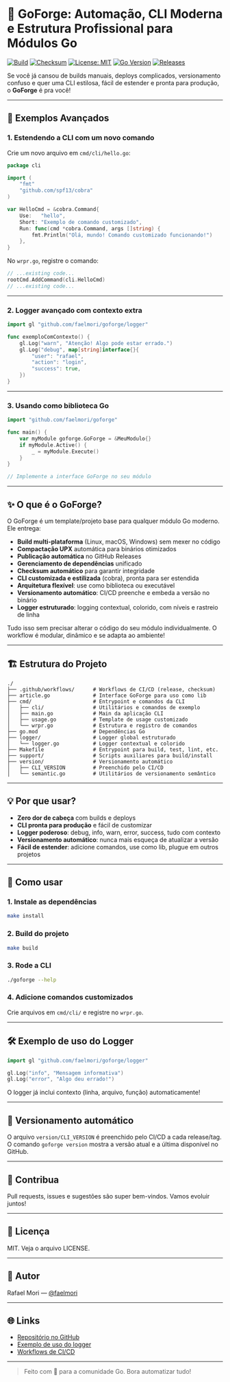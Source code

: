 # 🚀 GoForge: Automação, CLI Moderna e Estrutura Profissional para Módulos Go

[![Build](https://github.com/faelmori/goforge/actions/workflows/release.yml/badge.svg)](https://github.com/faelmori/goforge/actions/workflows/release.yml)
[![Checksum](https://github.com/faelmori/goforge/actions/workflows/checksum.yml/badge.svg)](https://github.com/faelmori/goforge/actions/workflows/checksum.yml)
[![License: MIT](https://img.shields.io/badge/License-MIT-blue.svg)](LICENSE)
[![Go Version](https://img.shields.io/badge/go-%3E=1.20-blue)](go.mod)
[![Releases](https://img.shields.io/github/v/release/faelmori/goforge?include_prereleases)](https://github.com/faelmori/goforge/releases)

Se você já cansou de builds manuais, deploys complicados, versionamento confuso e quer uma CLI estilosa, fácil de estender e pronta para produção, o **GoForge** é pra você!

---

## 🌟 Exemplos Avançados

### 1. Estendendo a CLI com um novo comando

Crie um novo arquivo em `cmd/cli/hello.go`:

```go
package cli

import (
    "fmt"
    "github.com/spf13/cobra"
)

var HelloCmd = &cobra.Command{
    Use:   "hello",
    Short: "Exemplo de comando customizado",
    Run: func(cmd *cobra.Command, args []string) {
        fmt.Println("Olá, mundo! Comando customizado funcionando!")
    },
}
```

No `wrpr.go`, registre o comando:

```go
// ...existing code...
rootCmd.AddCommand(cli.HelloCmd)
// ...existing code...
```

---

### 2. Logger avançado com contexto extra

```go
import gl "github.com/faelmori/goforge/logger"

func exemploComContexto() {
    gl.Log("warn", "Atenção! Algo pode estar errado.")
    gl.Log("debug", map[string]interface{}{
        "user": "rafael",
        "action": "login",
        "success": true,
    })
}
```

---

### 3. Usando como biblioteca Go

```go
import "github.com/faelmori/goforge"

func main() {
    var myModule goforge.GoForge = &MeuModulo{}
    if myModule.Active() {
        _ = myModule.Execute()
    }
}

// Implemente a interface GoForge no seu módulo
```

---

## ✨ O que é o GoForge?

O GoForge é um template/projeto base para qualquer módulo Go moderno. Ele entrega:

- **Build multi-plataforma** (Linux, macOS, Windows) sem mexer no código
- **Compactação UPX** automática para binários otimizados
- **Publicação automática** no GitHub Releases
- **Gerenciamento de dependências** unificado
- **Checksum automático** para garantir integridade
- **CLI customizada e estilizada** (cobra), pronta para ser estendida
- **Arquitetura flexível**: use como biblioteca ou executável
- **Versionamento automático**: CI/CD preenche e embeda a versão no binário
- **Logger estruturado**: logging contextual, colorido, com níveis e rastreio de linha

Tudo isso sem precisar alterar o código do seu módulo individualmente. O workflow é modular, dinâmico e se adapta ao ambiente!

---

## 🏗️ Estrutura do Projeto

```plain text
./
├── .github/workflows/      # Workflows de CI/CD (release, checksum)
├── article.go              # Interface GoForge para uso como lib
├── cmd/                    # Entrypoint e comandos da CLI
│   ├── cli/                # Utilitários e comandos de exemplo
│   ├── main.go             # Main da aplicação CLI
│   ├── usage.go            # Template de usage customizado
│   └── wrpr.go             # Estrutura e registro de comandos
├── go.mod                  # Dependências Go
├── logger/                 # Logger global estruturado
│   └── logger.go           # Logger contextual e colorido
├── Makefile                # Entrypoint para build, test, lint, etc.
├── support/                # Scripts auxiliares para build/install
├── version/                # Versionamento automático
│   ├── CLI_VERSION         # Preenchido pelo CI/CD
│   └── semantic.go         # Utilitários de versionamento semântico
```

---

## 💡 Por que usar?

- **Zero dor de cabeça** com builds e deploys
- **CLI pronta para produção** e fácil de customizar
- **Logger poderoso**: debug, info, warn, error, success, tudo com contexto
- **Versionamento automático**: nunca mais esqueça de atualizar a versão
- **Fácil de estender**: adicione comandos, use como lib, plugue em outros projetos

---

## 🚀 Como usar

### 1. Instale as dependências

```sh
make install
```

### 2. Build do projeto

```sh
make build
```

### 3. Rode a CLI

```sh
./goforge --help
```

### 4. Adicione comandos customizados

Crie arquivos em `cmd/cli/` e registre no `wrpr.go`.

---

## 🛠️ Exemplo de uso do Logger

```go
import gl "github.com/faelmori/goforge/logger"

gl.Log("info", "Mensagem informativa")
gl.Log("error", "Algo deu errado!")
```

O logger já inclui contexto (linha, arquivo, função) automaticamente!

---

## 🔄 Versionamento automático

O arquivo `version/CLI_VERSION` é preenchido pelo CI/CD a cada release/tag. O comando `goforge version` mostra a versão atual e a última disponível no GitHub.

---

## 🤝 Contribua

Pull requests, issues e sugestões são super bem-vindos. Vamos evoluir juntos!

---

## 📄 Licença

MIT. Veja o arquivo LICENSE.

---

## 👤 Autor

Rafael Mori — [@faelmori](https://github.com/faelmori)

---

## 🌐 Links

- [Repositório no GitHub](https://github.com/faelmori/goforge)
- [Exemplo de uso do logger](logger/logger.go)
- [Workflows de CI/CD](.github/workflows/)

---

> Feito com 💙 para a comunidade Go. Bora automatizar tudo!